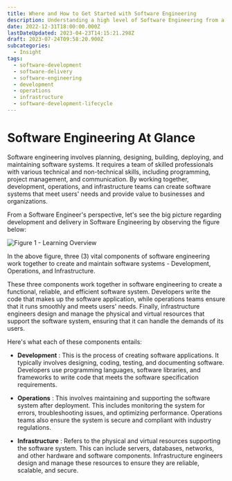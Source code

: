 ```yaml
---
title: Where and How to Get Started with Software Engineering
description: Understanding a high level of Software Engineering from a particular perspective helps a lot when you are new and have just started learning about it
date: 2022-12-31T18:00:00.000Z
lastDateUpdated: 2023-04-23T14:15:21.298Z
draft: 2023-07-24T09:58:20.900Z
subcategories:
  - Insight
tags:
  - software-development
  - software-delivery
  - software-engineering
  - development
  - operations
  - infrastructure
  - software-development-lifecycle
---
```




# Software Engineering At Glance

Software engineering involves planning, designing, building, deploying, and maintaining software systems. It requires a team of skilled professionals with various technical and non-technical skills, including programming, project management, and communication. By working together, development, operations, and infrastructure teams can create software systems that meet users' needs and provide value to businesses and organizations.

From a Software Engineer's perspective, let's see the big picture regarding development and delivery in Software Engineering by observing the figure below:

![Figure 1 - Learning Overview](/assets/svg/learning-overview.drawio.svg)

In the above figure, three (3) vital components of software engineering work together to create and maintain software systems - Development, Operations, and Infrastructure.

These three components work together in software engineering to create a functional, reliable, and efficient software system. Developers write the code that makes up the software application, while operations teams ensure that it runs smoothly and meets users' needs. Finally, infrastructure engineers design and manage the physical and virtual resources that support the software system, ensuring that it can handle the demands of its users.

Here's what each of these components entails:

- **Development** : This is the process of creating software applications. It typically involves designing, coding, testing, and documenting software. Developers use programming languages, software libraries, and frameworks to write code that meets the software specification requirements.

- **Operations** : This involves maintaining and supporting the software system after deployment. This includes monitoring the system for errors, troubleshooting issues, and optimizing performance. Operations teams also ensure the system is secure and compliant with industry regulations.

- **Infrastructure** : Refers to the physical and virtual resources supporting the software system. This can include servers, databases, networks, and other hardware and software components. Infrastructure engineers design and manage these resources to ensure they are reliable, scalable, and secure.